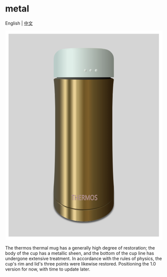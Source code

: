 # metal
English | [中文](https://github.com/flashclub/metal/blob/master/README.zh_CN.md)

![thermos cup](https://github.com/flashclub/metal/blob/master/thermos.png)

The thermos thermal mug has a generally high degree of restoration; the body of the cup has a metallic sheen, and the bottom of the cup line has undergone extensive treatment. In accordance with the rules of physics, the cup's rim and lid's three points were likewise restored.
Positioning the 1.0 version for now, with time to update later.
